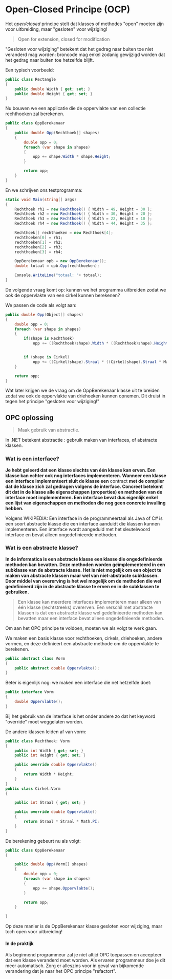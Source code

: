 # Open-Closed Principe (OCP)

Het *open/closed* principe stelt dat klasses of methodes "open" moeten zijn voor uitbreiding, maar "gesloten" voor wijziging!

> Open for extension, closed for modification

"Gesloten voor wijziging" betekent dat het gedrag naar buiten toe niet veranderd mag worden: broncode mag enkel zodanig gewijzigd worden dat het gedrag naar buiten toe hetzelfde blijft. 

Een typisch voorbeeld:

```csharp
public class Rectangle
{
    public double Width { get; set; }
    public double Height { get; set; }
}
```

Nu bouwen we een applicatie die de oppervlakte van een collectie rechthoeken zal berekenen.

```csharp
public class OppBerekenaar
{
    public double Opp(Rechthoek[] shapes)
    {
        double opp = 0;
        foreach (var shape in shapes)
        {
            opp += shape.Width * shape.Height;
        }

        return opp;
    }
}
```

En we schrijven ons testprogramma:

```csharp
static void Main(string[] args)
{
    Rechthoek rh1 = new Rechthoek() { Width = 49, Height = 30 };
    Rechthoek rh2 = new Rechthoek() { Width = 30, Height = 20 };
    Rechthoek rh3 = new Rechthoek() { Width = 22, Height = 10 };
    Rechthoek rh4 = new Rechthoek() { Width = 44, Height = 35 };

    Rechthoek[] rechthoeken = new Rechthoek[4];
    rechthoeken[0] = rh1;
    rechthoeken[1] = rh2;
    rechthoeken[2] = rh3;
    rechthoeken[3] = rh4;

    OppBerekenaar opb = new OppBerekenaar();
    double totaal = opb.Opp(rechthoeken);

    Console.WriteLine("totaal: "+ totaal);
}
```

De volgende vraag komt op: kunnen we het programma uitbreiden zodat we ook de oppervlakte van een cirkel kunnen berekenen?

We passen de code als volgt aan:

```csharp
public double Opp(Object[] shapes)
{
    double opp = 0;
    foreach (var shape in shapes)
    {
        if(shape is Rechthoek)
            opp += ((Rechthoek)shape).Width * ((Rechthoek)shape).Height; //CAST to Rechthoek


        if (shape is Cirkel)
            opp += ((Cirkel)shape).Straal * ((Cirkel)shape).Straal * Math.PI;  //CAST to cirkel
    }

    return opp;
}
```

Wat later krijgen we de vraag om de OppBerekenaar klasse uit te breiden zodat we ook de oppervlakte van driehoeken kunnen opnemen. Dit druist in tegen het principe "gesloten voor wijziging!"

## OPC oplossing

> Maak gebruik van abstractie.

In .NET betekent abstractie : gebruik maken van interfaces, of abstracte klassen.

### Wat is een interface?

**Je hebt geleerd dat een klasse slechts van één klasse kan erven. Een klasse kan echter ook nog interfaces implementeren. Wanneer een klasse een interface implementeert sluit de klasse een** contract **met de compiler dat de klasse zich zal gedragen volgens de interface. Concreet betekent dit dat in de klasse alle eigenschappen (properties) en methoden van de interface moet implementeren. Een interface bevat dus eigenlijk enkel een lijst van eigenschappen en methoden die nog geen concrete invulling hebben.**

Volgens WIKIPEDIA: Een interface in de programmeertaal als Java of C# is een soort abstracte klasse die een interface aanduidt die klassen kunnen implementeren. Een interface wordt aangeduid met het sleutelwoord interface en bevat alleen ongedefinieerde methoden.

### Wat is een abstracte klasse?

**In de informatica is een abstracte klasse een klasse die ongedefinieerde methoden kan bevatten. Deze methoden worden geïmplementeerd in een subklasse van de abstracte klasse. Het is niet mogelijk om een object te maken van abstracte klassen maar wel van niet-abstracte subklassen. Door middel van overerving is het wel mogelijk om de methoden die wel gedefinieerd zijn in de abstracte klasse te erven en in de subklassen te gebruiken.**

> Een klasse kan meerdere interfaces implementeren maar alleen van één klasse (rechtstreeks) overerven. Een verschil met abstracte klassen is dat een abstracte klasse wel gedefinieerde methoden kan bevatten maar een interface bevat alleen ongedefinieerde methoden.

Om aan het OPC principe te voldoen, moeten we als volgt te werk gaan.

We maken een basis klasse voor rechthoeken, cirkels, driehoeken, andere vormen, en deze definieert een abstracte methode om de oppervlakte te berekenen.

```csharp
public abstract class Vorm
{
    public abstract double Oppervlakte();
}
```

Beter is eigenlijk nog: we maken een interface die net hetzelfde doet:

```csharp
public interface Vorm
{
    double Oppervlakte();
}
```

Bij het gebruik van de interface is het onder andere zo dat het keyword "override" moet weggelaten worden.

De andere klassen leiden af van vorm:

```csharp
public class Rechthoek: Vorm
{
    public int Width { get; set; }
    public int Height { get; set; }

    public override double Oppervlakte()
    {
        return Width * Height;
    }
}
public class Cirkel:Vorm
{

    public int Straal { get; set; }

    public override double Oppervlakte()
    {
        return Straal * Straal * Math.PI;
    }
}
```

De berekening gebeurt nu als volgt:

```csharp
public class OppBerekenaar
{

    public double Opp(Vorm[] shapes)
    {
        double opp = 0;
        foreach (var shape in shapes)
        {
            opp += shape.Oppervlakte();
        }

        return opp;
    }

}
```

Op deze manier is de OppBerekenaar klasse gesloten voor wijziging, maar toch open voor uitbreiding!

#### In de praktijk

Als beginnend programmeur zal je niet altijd OPC toepassen en accepteer dat een klasse veranderd moet worden. Als ervaren programmeur doe je dit meer automatisch. Zorg er alleszins voor in geval van bijkomende verandering dat je naar het OPC principe "refactort".
